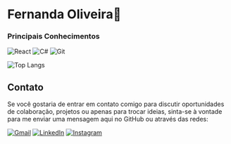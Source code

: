# Fernanda Oliveira🌱

### Principais Conhecimentos
![React](https://img.shields.io/badge/React-20232A?style=for-the-badge&logo=react&logoColor=61DAFB)
![C#](https://img.shields.io/badge/C%23-239120?style=for-the-badge&logo=c-sharp&logoColor=white)
![Git](https://img.shields.io/badge/GIT-E44C30?style=for-the-badge&logo=git&logoColor=white)
 
 ![Top Langs](https://github-readme-stats-git-masterrstaa-rickstaa.vercel.app/api/top-langs/?username=fernandaSolc&layout=compact&bg_color=000&border_color=30A3DC&title_color=E94D5F&text_color=FFF)

## Contato
Se você gostaria de entrar em contato comigo para discutir oportunidades de colaboração, projetos ou apenas para trocar ideias, sinta-se à vontade para me enviar uma mensagem aqui no GitHub ou através das redes:

[![Gmail](https://img.shields.io/badge/Gmail-333333?style=for-the-badge&logo=gmail&logoColor=red)](mailto:fernandaoliv.8272@gmail.com)  [![LinkedIn](https://img.shields.io/badge/LinkedIn-0077B5?style=for-the-badge&logo=linkedin&logoColor=white)](https://www.linkedin.com/in/fernanda-sabrina-2a7899262/) [![Instagram](https://img.shields.io/badge/-Instagram-%23E4405F?style=for-the-badge&logo=instagram&logoColor=white)](https://www.instagram.com/fefeolivc/)
